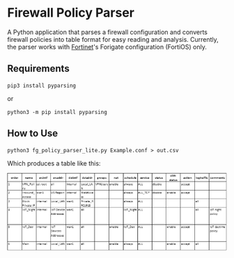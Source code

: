 # Firewall Policy Parser
A Python application that parses a firewall configuration and converts firewall policies into table format for easy reading and analysis.
Currently, the parser works with [Fortinet](https://www.fortinet.com/)'s Forigate configuration (FortiOS) only.

## Requirements

```
pip3 install pyparsing
```

or

```
python3 -m pip install pyparsing
```

## How to Use

```
python3 fg_policy_parser_lite.py Example.conf > out.csv
```

Which produces a table like this:

![Policies](images/policies1.png)
